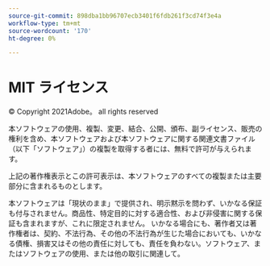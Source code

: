 ```yaml
---
source-git-commit: 898dba1bb96707ecb3401f6fdb261f3cd74f3e4a
workflow-type: tm+mt
source-wordcount: '170'
ht-degree: 0%

---
```

# MIT ライセンス

© Copyright 2021Adobe。 all rights reserved

本ソフトウェアの使用、複製、変更、結合、公開、頒布、副ライセンス、販売の権利を含め、本ソフトウェアおよび本ソフトウェアに関する関連文書ファイル（以下「ソフトウェア」）の複製を取得する者には、無料で許可が与えられます。

上記の著作権表示とこの許可表示は、本ソフトウェアのすべての複製または主要部分に含まれるものとします。

本ソフトウェアは「現状のまま」で提供され、明示黙示を問わず、いかなる保証も付与されません。商品性、特定目的に対する適合性、および非侵害に関する保証も含まれますが、これに限定されません。 いかなる場合にも、著作者又は著作権者は、契約、不法行為、その他の不法行為が生じた場合においても、いかなる債権、損害又はその他の責任に対しても、責任を負わない。ソフトウェア、またはソフトウェアの使用、または他の取引に関連して。
